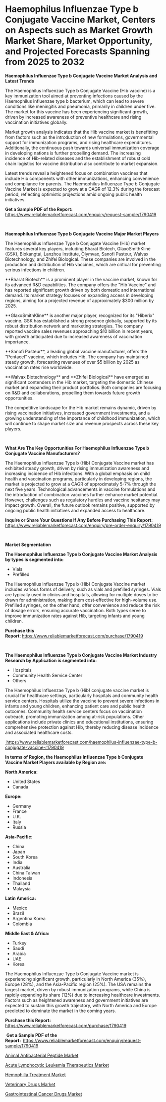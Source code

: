 <p><h1>Haemophilus Influenzae Type b Conjugate Vaccine Market, Centers on Aspects such as Market Growth Market Share, Market Opportunity, and Projected Forecasts Spanning from 2025 to 2032</h1></p><p><strong>Haemophilus Influenzae Type b Conjugate Vaccine Market Analysis and Latest Trends</strong></p>
<p><p>The Haemophilus Influenzae Type b Conjugate Vaccine (Hib vaccine) is a key immunization tool aimed at preventing infections caused by the Haemophilus influenzae type b bacterium, which can lead to severe conditions like meningitis and pneumonia, primarily in children under five. The market for this vaccine has been experiencing significant growth, driven by increased awareness of preventive healthcare and rising vaccination initiatives globally.</p><p>Market growth analysis indicates that the Hib vaccine market is benefitting from factors such as the introduction of new formulations, governmental support for immunization programs, and rising healthcare expenditures. Additionally, the continuous push towards universal immunization coverage in developing nations is further propelling demand. The increasing incidence of Hib-related diseases and the establishment of robust cold chain logistics for vaccine distribution also contribute to market expansion. </p><p>Latest trends reveal a heightened focus on combination vaccines that include Hib components with other immunizations, enhancing convenience and compliance for parents. The Haemophilus Influenzae Type b Conjugate Vaccine Market is expected to grow at a CAGR of 12.3% during the forecast period, reflecting optimistic projections amid ongoing public health initiatives.</p></p>
<p><strong>Get a Sample PDF of the Report:&nbsp;</strong> <a href="https://www.reliablemarketforecast.com/enquiry/request-sample/1790419?utm_campaign=1903&utm_medium=2&utm_source=Github&utm_content=ia&utm_term=08032025&utm_id=haemophilus-influenzae-type-b-conjugate-vaccine">https://www.reliablemarketforecast.com/enquiry/request-sample/1790419</a></p>
<p>&nbsp;</p>
<p><strong>Haemophilus Influenzae Type b Conjugate Vaccine Major Market Players</strong></p>
<p><p>The Haemophilus Influenzae Type b Conjugate Vaccine (Hib) market features several key players, including Bharat Biotech, GlaxoSmithKline (GSK), Biokangtai, Lanzhou Institute, Olymvax, Sanofi Pasteur, Walvax Biotechnology, and Zhifei Biological. These companies are involved in the production and distribution of Hib vaccines, which are critical for preventing serious infections in children.</p><p>**Bharat Biotech** is a prominent player in the vaccine market, known for its advanced R&D capabilities. The company offers the "Hib Vaccine" and has reported significant growth driven by both domestic and international demand. Its market strategy focuses on expanding access in developing regions, aiming for a projected revenue of approximately $300 million by 2025.</p><p>**GlaxoSmithKline** is another major player, recognized for its "Hiberix" vaccine. GSK has established a strong presence globally, supported by its robust distribution network and marketing strategies. The company reported vaccine sales revenues approaching $10 billion in recent years, with growth anticipated due to increased awareness of vaccination importance.</p><p>**Sanofi Pasteur**, a leading global vaccine manufacturer, offers the "Pentacel" vaccine, which includes Hib. The company has maintained steady growth, forecasting revenues of over $5 billion by 2025 as vaccination rates rise worldwide.</p><p>**Walvax Biotechnology** and **Zhifei Biological** have emerged as significant contenders in the Hib market, targeting the domestic Chinese market and expanding their product portfolios. Both companies are focusing on R&D and collaborations, propelling them towards future growth opportunities.</p><p>The competitive landscape for the Hib market remains dynamic, driven by rising vaccination initiatives, increased government investments, and a growing understanding of the importance of childhood immunization, which will continue to shape market size and revenue prospects across these key players.</p></p>
<p>&nbsp;</p>
<p><strong>What Are The Key Opportunities For Haemophilus Influenzae Type b Conjugate Vaccine Manufacturers?</strong></p>
<p><p>The Haemophilus Influenzae Type b (Hib) Conjugate Vaccine market has exhibited steady growth, driven by rising immunization awareness and increasing incidence of Hib infections. With a global emphasis on child health and vaccination programs, particularly in developing regions, the market is projected to grow at a CAGR of approximately 5-7% through the next five years. Technological advancements in vaccine formulations and the introduction of combination vaccines further enhance market potential. However, challenges such as regulatory hurdles and vaccine hesitancy may impact growth. Overall, the future outlook remains positive, supported by ongoing public health initiatives and expanded access to healthcare.</p></p>
<p><strong>Inquire or Share Your Questions If Any Before Purchasing This Report:</strong> <a href="https://www.reliablemarketforecast.com/enquiry/pre-order-enquiry/1790419?utm_campaign=1903&utm_medium=2&utm_source=Github&utm_content=ia&utm_term=08032025&utm_id=haemophilus-influenzae-type-b-conjugate-vaccine">https://www.reliablemarketforecast.com/enquiry/pre-order-enquiry/1790419</a></p>
<p>&nbsp;</p>
<p><strong>Market Segmentation</strong></p>
<p><strong>The Haemophilus Influenzae Type b Conjugate Vaccine Market Analysis by types is segmented into:</strong></p>
<p><ul><li>Vials</li><li>Prefilled</li></ul></p>
<p><p>The Haemophilus Influenzae Type b (Hib) Conjugate Vaccine market includes various forms of delivery, such as vials and prefilled syringes. Vials are typically used in clinics and hospitals, allowing for multiple doses to be drawn for administration, making them cost-effective for high-volume use. Prefilled syringes, on the other hand, offer convenience and reduce the risk of dosage errors, ensuring accurate vaccination. Both types serve to improve immunization rates against Hib, targeting infants and young children.</p></p>
<p><strong>Purchase this Report:&nbsp;</strong><a href="https://www.reliablemarketforecast.com/purchase/1790419?utm_campaign=1903&utm_medium=2&utm_source=Github&utm_content=ia&utm_term=08032025&utm_id=haemophilus-influenzae-type-b-conjugate-vaccine">https://www.reliablemarketforecast.com/purchase/1790419</a></p>
<p>&nbsp;</p>
<p><strong>The Haemophilus Influenzae Type b Conjugate Vaccine Market Industry Research by Application is segmented into:</strong></p>
<p><ul><li>Hospitals</li><li>Community Health Service Center</li><li>Others</li></ul></p>
<p><p>The Haemophilus Influenzae Type b (Hib) conjugate vaccine market is crucial for healthcare settings, particularly hospitals and community health service centers. Hospitals utilize the vaccine to prevent severe infections in infants and young children, enhancing patient care and public health outcomes. Community health service centers focus on vaccination outreach, promoting immunization among at-risk populations. Other applications include private clinics and educational institutions, ensuring comprehensive protection against Hib, thereby reducing disease incidence and associated healthcare costs.</p></p>
<p><a href="https://www.reliablemarketforecast.com/haemophilus-influenzae-type-b-conjugate-vaccine-r1790419?utm_campaign=1903&utm_medium=2&utm_source=Github&utm_content=ia&utm_term=08032025&utm_id=haemophilus-influenzae-type-b-conjugate-vaccine">&nbsp;https://www.reliablemarketforecast.com/haemophilus-influenzae-type-b-conjugate-vaccine-r1790419</a></p>
<p><strong>In terms of Region, the Haemophilus Influenzae Type b Conjugate Vaccine Market Players available by Region are:</strong></p>
<p>
    <p> <strong> North America: </strong>
        <ul>
            <li>United States</li>
            <li>Canada</li>
        </ul>
        </p> 
    <p> <strong> Europe: </strong>
        <ul>
            <li>Germany</li>
            <li>France</li>
            <li>U.K.</li>
            <li>Italy</li>
            <li>Russia</li>
        </ul>
        </p> 
    <p> <strong> Asia-Pacific: </strong>
        <ul>
            <li>China</li>
            <li>Japan</li>
            <li>South Korea</li>
            <li>India</li>
            <li>Australia</li>
            <li>China Taiwan</li>
            <li>Indonesia</li>
            <li>Thailand</li>
            <li>Malaysia</li>
        </ul>
        </p> 
    <p> <strong> Latin America: </strong>
        <ul>
            <li>Mexico</li>
            <li>Brazil</li>
            <li>Argentina Korea</li>
            <li>Colombia</li>
        </ul>
        </p> 
    <p> <strong> Middle East & Africa: </strong>
        <ul>
            <li>Turkey</li>
            <li>Saudi</li>
            <li>Arabia</li>
            <li>UAE</li>
            <li>Korea</li>
        </ul>
    </p>
    </p>
<p><p>The Haemophilus Influenzae Type b Conjugate Vaccine market is experiencing significant growth, particularly in North America (35%), Europe (28%), and the Asia-Pacific region (25%). The USA remains the largest market, driven by robust immunization programs, while China is rapidly expanding its share (12%) due to increasing healthcare investments. Factors such as heightened awareness and government initiatives are expected to sustain this growth trajectory, with North America and Europe predicted to dominate the market in the coming years.</p></p>
<p><strong>Purchase this Report: </strong><a href="https://www.reliablemarketforecast.com/purchase/1790419?utm_campaign=1903&utm_medium=2&utm_source=Github&utm_content=ia&utm_term=08032025&utm_id=haemophilus-influenzae-type-b-conjugate-vaccine">https://www.reliablemarketforecast.com/purchase/1790419</a></p>
<p>&nbsp;<strong>Get a Sample PDF of the Report:&nbsp;&nbsp;</strong><a href="https://www.reliablemarketforecast.com/enquiry/request-sample/1790419?utm_campaign=1903&utm_medium=2&utm_source=Github&utm_content=ia&utm_term=08032025&utm_id=haemophilus-influenzae-type-b-conjugate-vaccine">https://www.reliablemarketforecast.com/enquiry/request-sample/1790419</a></p>
<p><strong></strong></p>
<p><p><a href="https://github.com/tigoryemm/Market-Research-Report-List-1/blob/main/animal-antibacterial-peptide-market.md?utm_campaign=1903&utm_medium=2&utm_source=Github&utm_content=ia&utm_term=08032025&utm_id=haemophilus-influenzae-type-b-conjugate-vaccine">Animal Antibacterial Peptide Market</a></p><p><a href="https://github.com/djoeamakeh/Market-Research-Report-List-1/blob/main/acute-lymphocytic-leukemia-therapeutics-market.md?utm_campaign=1903&utm_medium=2&utm_source=Github&utm_content=ia&utm_term=08032025&utm_id=haemophilus-influenzae-type-b-conjugate-vaccine">Acute Lymphocytic Leukemia Therapeutics Market</a></p><p><a href="https://github.com/lonanweaseh4/Market-Research-Report-List-1/blob/main/hemophilia-treatment-market.md?utm_campaign=1903&utm_medium=2&utm_source=Github&utm_content=ia&utm_term=08032025&utm_id=haemophilus-influenzae-type-b-conjugate-vaccine">Hemophilia Treatment Market</a></p><p><a href="https://github.com/biandnikelrs/Market-Research-Report-List-1/blob/main/veterinary-drugs-market.md?utm_campaign=1903&utm_medium=2&utm_source=Github&utm_content=ia&utm_term=08032025&utm_id=haemophilus-influenzae-type-b-conjugate-vaccine">Veterinary Drugs Market</a></p><p><a href="https://github.com/negrocybul4w/Market-Research-Report-List-1/blob/main/gastrointestinal-cancer-drugs-market.md?utm_campaign=1903&utm_medium=2&utm_source=Github&utm_content=ia&utm_term=08032025&utm_id=haemophilus-influenzae-type-b-conjugate-vaccine">Gastrointestinal Cancer Drugs Market</a></p></p>